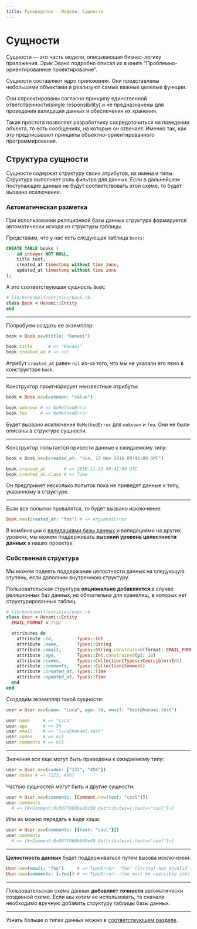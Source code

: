 ```yaml
---
title: Руководство - Модели: Сущности
---
```


# Сущности

Сущности — это часть модели, описывающая бизнес-логику приложения.
Эрик Эванс подробно описал их в книге "Проблемно-ориентированное проектирование".

Сущности составляют ядро приложения. Они представлены небольшими объектами и реализуют самые важные целевые функции.

Они спроектированы согласно принципу единственной ответственности(single responsibility) и не предназначены для проведения валидации данных и обеспечения их хранения.

Такая простота позволяет разработчику сосредоточиться на поведении объекта, то есть сообщениях, на которые он отвечает.
Именно так, как это предписывают принципы объектно-ориентированного программирования.

## Структура сущности

Сущности содержат структуру своих атрибутов, их имена и типы.
Структура выполняет роль фильтра для данных. Если в дальнейшем поступающие данные не будут соответствовать этой схеме, то будет вызвано исключение.

### Автоматическая разметка

При использовании реляционной базы данных структура формируется автоматически исходя из структуры таблицы.

Представим, что у нас есть следующая таблица `books`:

```sql
CREATE TABLE books (
    id integer NOT NULL,
    title text,
    created_at timestamp without time zone,
    updated_at timestamp without time zone
);
```

А это соответствующая сущность `Book`:

```ruby
# lib/bookshelf/entities/book.rb
class Book < Hanami::Entity
end
```

---

Попробуем создать ее экземпляр:

```ruby
book = Book.new(title: "Hanami")

book.title      # => "Hanami"
book.created_at # => nil
```

Атрибут `created_at` равен `nil` из-за того, что мы не указали его явно в конструкторе `book`.

---

Конструктор проигнорирует неизвестные атрибуты:

```ruby
book = Book.new(unknown: "value")

book.unknown # => NoMethodError
book.foo     # => NoMethodError
```

Будет вызвано исключение `NoMethodError` для `unknown` и `foo`. Они не были описаны в структуре сущности.

---

Конструктор попытается привести данные к ожидаемому типу:

```ruby
book = Book.new(created_at: "Sun, 13 Nov 2016 09:41:09 GMT")

book.created_at       # => 2016-11-13 09:41:09 UTC
book.created_at.class # => Time
```

Он предпримет несколько попыток пока не приведет данные к типу, указанному в структуре.

---

Если все попытки провалятся, то будет вызвано исключение:

```ruby
Book.new(created_at: "foo") # => ArgumentError
```

В комбинации с [валидациями базы данных](/guides/migrations/create-table#constraints) и валидациями на других уровнях, мы можем поддерживать **высокий уровень целостности данных** в наших проектах.

### Собственная структура

Мы можем поднять поддержание целостности данных на следующую ступень, если дополним внутреннюю структуру.

<p class="notice">
  Пользовательская структура <strong>опционально добавляется</strong> в случае реляционных баз данных, но обязательна для хранилищ, в которых нет структурированных таблиц.
</p>

```ruby
# lib/bookshelf/entities/user.rb
class User < Hanami::Entity
  EMAIL_FORMAT = /\@/

  attributes do
    attribute :id,         Types::Int
    attribute :name,       Types::String
    attribute :email,      Types::String.constrained(format: EMAIL_FORMAT)
    attribute :age,        Types::Int.constrained(gt: 18)
    attribute :codes,      Types::Collection(Types::Coercible::Int)
    attribute :comments,   Types::Collection(Comment)
    attribute :created_at, Types::Time
    attribute :updated_at, Types::Time
  end
end
```

Создадим экземпляр такой сущности:

```ruby
user = User.new(name: "Luca", age: 34, email: "test@hanami.test")

user.name     # => "Luca"
user.age      # => 34
user.email    # => "luca@hanami.test"
user.codes    # => nil
user.comments # => nil
```

---

Значения все еще могут быть приведены к ожидаемому типу:

```ruby
user = User.new(codes: ["123", "456"])
user.codes # => [123, 456]
```

Частью сущностей могут быть и другие сущности:

```ruby
user = User.new(comments: [Comment.new(text: "cool")])
user.comments
  # => [#<Comment:0x007f966be20c58 @attributes={:text=>"cool"}>]
```

Или их можно передать в виде хэша:

```ruby
user = User.new(comments: [{text: "cool"}])
user.comments
  # => [#<Comment:0x007f966b689e40 @attributes={:text=>"cool"}>]
```

---

**Целостность данных** будет поддерживаться путем вызова исключений:

```ruby
User.new(email: "foo")     # => TypeError: "foo" (String) has invalid type for :email
User.new(comments: [:foo]) # => TypeError: :foo must be coercible into Comment
```

---

<p class="warning">
  Пользовательская схема данных <strong>добавляет точности</strong> автоматически созданной схеме.
  Если мы хотим ее использовать, то сначала необходимо вручную добавить структуру таблицы базы данных.
</p>

---

Узнать больше о типах данных можно в [соответствующем разделе](/guides/models/data-types).
